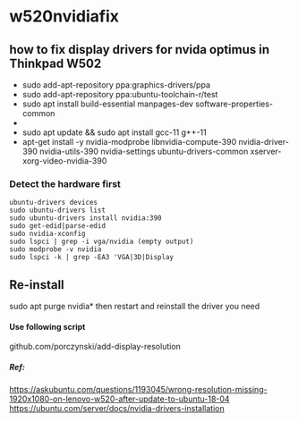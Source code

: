 # w520nvidiafix
## how to fix display drivers for nvida optimus in Thinkpad W502
* sudo add-apt-repository ppa:graphics-drivers/ppa
* sudo add-apt-repository ppa:ubuntu-toolchain-r/test
* sudo apt install build-essential manpages-dev software-properties-common
* 
* sudo apt update && sudo apt install gcc-11 g++-11
* apt-get install -y nvidia-modprobe libnvidia-compute-390 nvidia-driver-390 nvidia-utils-390 nvidia-settings ubuntu-drivers-common xserver-xorg-video-nvidia-390  
### Detect the hardware first 
```
ubuntu-drivers devices
sudo ubuntu-drivers list
sudo ubuntu-drivers install nvidia:390
sudo get-edid|parse-edid
sudo nvidia-xconfig
sudo lspci | grep -i vga/nvidia (empty output)
sudo modprobe -v nvidia 
sudo lspci -k | grep -EA3 'VGA|3D|Display
```

## Re-install
sudo apt purge nvidia* then restart and reinstall the driver you need 

#### Use following script
github.com/porczynski/add-display-resolution

##### Ref:
https://askubuntu.com/questions/1193045/wrong-resolution-missing-1920x1080-on-lenovo-w520-after-update-to-ubuntu-18-04
https://ubuntu.com/server/docs/nvidia-drivers-installation
